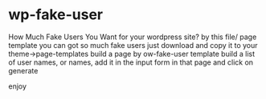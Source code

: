 # wp-fake-user
How Much Fake Users You Want for your wordpress site?
by this file/ page template you can got so much fake users
just download and copy it to your theme->page-templates
build a page by ow-fake-user template 
build a list of user names, or names, add it in the input form in that page and click on generate


enjoy
